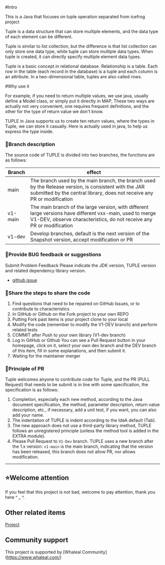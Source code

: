 
#Intro

 

This is a Java that focuses on tuple operation separated from icefrog project

Tuple is a data structure that can store multiple elements, and the data type of each element can be different.

Tuple is similar to list collection, but the difference is that list collection can only store one data type, while tuple can store multiple data types. 
When tuple is created, it can directly specify multiple element data types.

Tuple is a basic concept in relational database. Relationship is a table. Each row in the table (each record in the database) is a tuple and each column is an attribute. 
In a two-dimensional table, tuples are also called rows.



#Why use it

For example, if you need to return multiple values, we use java, usually define a Model class, or simply put it directly in MAP,
These two ways are actually not very convenient, one requires frequent definitions, and the other for the type of return value we don't know.

TUPLE in Java supports us to create ten return values, where the types in Tuple, we can store it casually.
Here is actually used in java, to help us express the type inside.

### 🎋Branch description

The source code of TUPLE is divided into two branches, the functions are as follows:

| Branch       | effect                                                          |
|-----------|---------------------------------------------------------------|
| main  | The branch used by the main branch, the branch used by the Release version, is consistent with the JAR submitted by the central library, does not receive any PR or modification |
| v1-main | The main branch of the large version, with different large versions have different vxx-main, used to merge V1-DEV, observe characteristics, do not receive any PR or modification |
| v1-dev    | Develop branches, default is the next version of the Snapshot version, accept modification or PR                 |

### 🐞Provide BUG feedback or suggestions

Submit Problem Feedback Please indicate the JDK version, TUPLE version and related dependency library version.

- [github issue](https://github.com/whaleal/tuple/issues)

### 🧬Share the steps to share the code
1. Find questions that need to be repaired on GitHub Issues, or to contribute to characteristics
2. In GitHub or Github on the Fork project to your own REPO
3. Putting Fork past items is your project clone to your local
4. Modify the code (remember to modify the V1-DEV branch) and perform related tests
5. COMMIT after Push to your own library (V1-dev branch)
6. Log in GitHub or Github You can see a Pull Request button in your homepage, click on it, select your own dev branch and the DEV branch of this item, fill in some explanations, and then submit it.
7. Waiting for the maintainer merger

### 📐Principle of PR

Tuple welcomes anyone to contribute code for Tuple, and the PR (PULL Request) that needs to be submit is in line with some specification, the specification is as follows:

1. Completion, especially each new method, according to the Java document specification, the method, parameter description, return value description, etc., if necessary, add a unit test, if you want, you can also add your name.
2. The indentation of TUPLE is indent according to the IdeA default (Tab).
3. The new approach does not use a third-party library method, TUPLE follows an unregistered principle (unless the method tool is added in the EXTRA module).
4. Please Pull Request to `V1-Dev` branch. TUPLE uses a new branch after the 1.x version: `v1-main` is the main branch, indicating that the version has been released, this branch does not allow PR, nor allows modification.

-------------------------------------------------------------------------------


## ⭐Welcome attention

If you feel that this project is not bad, welcome to pay attention, thank you here ^ _ ^.


## Other related items
[Project](https://docs.whaleal.com/project)

## Community support
This project is supported by [Whaleal Community] (https://www.whaleal.com/)

